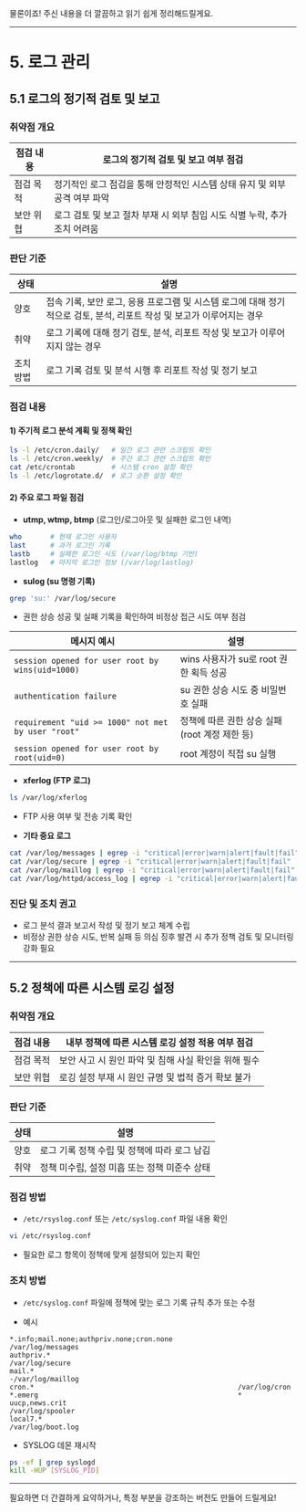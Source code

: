 물론이죠! 주신 내용을 더 깔끔하고 읽기 쉽게 정리해드릴게요.

---

# 5. 로그 관리

## 5.1 로그의 정기적 검토 및 보고

### 취약점 개요

| 점검 내용 | 로그의 정기적 검토 및 보고 여부 점검                        |
| ----- | -------------------------------------------- |
| 점검 목적 | 정기적인 로그 점검을 통해 안정적인 시스템 상태 유지 및 외부 공격 여부 파악  |
| 보안 위협 | 로그 검토 및 보고 절차 부재 시 외부 침입 시도 식별 누락, 추가 조치 어려움 |

### 판단 기준

| 상태    | 설명                                                                     |
| ----- | ---------------------------------------------------------------------- |
| 양호    | 접속 기록, 보안 로그, 응용 프로그램 및 시스템 로그에 대해 정기적으로 검토, 분석, 리포트 작성 및 보고가 이루어지는 경우 |
| 취약    | 로그 기록에 대해 정기 검토, 분석, 리포트 작성 및 보고가 이루어지지 않는 경우                          |
| 조치 방법 | 로그 기록 검토 및 분석 시행 후 리포트 작성 및 정기 보고                                      |

### 점검 내용

#### 1) 주기적 로그 분석 계획 및 정책 확인

```bash
ls -l /etc/cron.daily/   # 일간 로그 관련 스크립트 확인
ls -l /etc/cron.weekly/  # 주간 로그 관련 스크립트 확인
cat /etc/crontab         # 시스템 cron 설정 확인
ls -l /etc/logrotate.d/  # 로그 순환 설정 확인
```

#### 2) 주요 로그 파일 점검

* **utmp, wtmp, btmp** (로그인/로그아웃 및 실패한 로그인 내역)

```bash
who       # 현재 로그인 사용자
last      # 과거 로그인 기록
lastb     # 실패한 로그인 시도 (/var/log/btmp 기반)
lastlog   # 마지막 로그인 정보 (/var/log/lastlog)
```

* **sulog (su 명령 기록)**

```bash
grep 'su:' /var/log/secure
```

* 권한 상승 성공 및 실패 기록을 확인하여 비정상 접근 시도 여부 점검

| 메시지 예시                                             | 설명                             |
| -------------------------------------------------- | ------------------------------ |
| `session opened for user root by wins(uid=1000)`   | wins 사용자가 su로 root 권한 획득 성공    |
| `authentication failure`                           | su 권한 상승 시도 중 비밀번호 실패          |
| `requirement "uid >= 1000" not met by user "root"` | 정책에 따른 권한 상승 실패 (root 계정 제한 등) |
| `session opened for user root by root(uid=0)`      | root 계정이 직접 su 실행              |

* **xferlog (FTP 로그)**

```bash
ls /var/log/xferlog
```

* FTP 사용 여부 및 전송 기록 확인

* **기타 중요 로그**

```bash
cat /var/log/messages | egrep -i "critical|error|warn|alert|fault|fail"
cat /var/log/secure | egrep -i "critical|error|warn|alert|fault|fail"
cat /var/log/maillog | egrep -i "critical|error|warn|alert|fault|fail"
cat /var/log/httpd/access_log | egrep -i "critical|error|warn|alert|fault|fail"
```

### 진단 및 조치 권고

* 로그 분석 결과 보고서 작성 및 정기 보고 체계 수립
* 비정상 권한 상승 시도, 반복 실패 등 의심 징후 발견 시 추가 정책 검토 및 모니터링 강화 필요

---

## 5.2 정책에 따른 시스템 로깅 설정

### 취약점 개요

| 점검 내용 | 내부 정책에 따른 시스템 로깅 설정 적용 여부 점검    |
| ----- | ------------------------------- |
| 점검 목적 | 보안 사고 시 원인 파악 및 침해 사실 확인을 위해 필수 |
| 보안 위협 | 로깅 설정 부재 시 원인 규명 및 법적 증거 확보 불가  |

### 판단 기준

| 상태 | 설명                         |
| -- | -------------------------- |
| 양호 | 로그 기록 정책 수립 및 정책에 따라 로그 남김 |
| 취약 | 정책 미수립, 설정 미흡 또는 정책 미준수 상태 |

### 점검 방법

* `/etc/rsyslog.conf` 또는 `/etc/syslog.conf` 파일 내용 확인

```bash
vi /etc/rsyslog.conf
```

* 필요한 로그 항목이 정책에 맞게 설정되어 있는지 확인

### 조치 방법

* `/etc/syslog.conf` 파일에 정책에 맞는 로그 기록 규칙 추가 또는 수정

* 예시

```
*.info;mail.none;authpriv.none;cron.none                /var/log/messages
authpriv.*                                              /var/log/secure
mail.*                                                  -/var/log/maillog
cron.*                                                  /var/log/cron
*.emerg                                                 *
uucp,news.crit                                         /var/log/spooler
local7.*                                                /var/log/boot.log
```

* SYSLOG 데몬 재시작

```bash
ps -ef | grep syslogd
kill -HUP [SYSLOG_PID]
```

---

필요하면 더 간결하게 요약하거나, 특정 부분을 강조하는 버전도 만들어 드릴게요!
